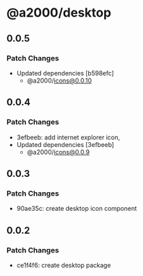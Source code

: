 # @a2000/desktop

## 0.0.5

### Patch Changes

- Updated dependencies [b598efc]
  - @a2000/icons@0.0.10

## 0.0.4

### Patch Changes

- 3efbeeb: add internet explorer icon,
- Updated dependencies [3efbeeb]
  - @a2000/icons@0.0.9

## 0.0.3

### Patch Changes

- 90ae35c: create desktop icon component

## 0.0.2

### Patch Changes

- ce1f4f6: create desktop package
